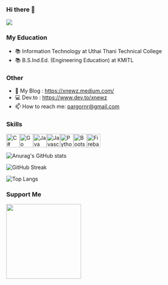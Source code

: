 ### Hi there 👋
![](https://komarev.com/ghpvc/?username=xnewz&color=blueviolet)
### My Education
- 📚 Information Technology at Uthai Thani Technical College
- 📚 B.S.Ind.Ed. (Engineering Education) at KMITL
### Other
- 🌱 My Blog : https://xnewz.medium.com/
- 💻 Dev.to : https://www.dev.to/xnewz
- 📫 How to reach me: [pargornr@gmail.com](mailto:pargornr@gmail.com)

### Skills
<p align="left">
<a href="https://docs.microsoft.com/en-us/dotnet/csharp/" target="_blank" rel="noreferrer"><img src="https://raw.githubusercontent.com/danielcranney/readme-generator/main/public/icons/skills/csharp-colored.svg" width="36" height="36" alt="C#" /></a><a href="https://go.dev/doc/" target="_blank" rel="noreferrer"><img src="https://raw.githubusercontent.com/danielcranney/readme-generator/main/public/icons/skills/go-colored.svg" width="36" height="36" alt="Go" /></a><a href="https://www.oracle.com/java/" target="_blank" rel="noreferrer"><img src="https://raw.githubusercontent.com/danielcranney/readme-generator/main/public/icons/skills/java-colored.svg" width="36" height="36" alt="Java" /></a><a href="https://developer.mozilla.org/en-US/docs/Web/JavaScript" target="_blank" rel="noreferrer"><img src="https://raw.githubusercontent.com/danielcranney/readme-generator/main/public/icons/skills/javascript-colored.svg" width="36" height="36" alt="Javascript" /></a><a href="https://www.python.org/" target="_blank" rel="noreferrer"><img src="https://raw.githubusercontent.com/danielcranney/readme-generator/main/public/icons/skills/python-colored.svg" width="36" height="36" alt="Python" /></a><a href="https://getbootstrap.com/" target="_blank" rel="noreferrer"><img src="https://raw.githubusercontent.com/danielcranney/readme-generator/main/public/icons/skills/bootstrap-colored.svg" width="36" height="36" alt="Bootstrap" /></a><a href="https://firebase.google.com/" target="_blank" rel="noreferrer"><img src="https://raw.githubusercontent.com/danielcranney/readme-generator/main/public/icons/skills/firebase-colored.svg" width="36" height="36" alt="Firebase" /></a>
</p>

![Anurag's GitHub stats](https://github-readme-stats.vercel.app/api?username=xnewz&show_icons=true&hide=&count_private=true&theme=tokyonight)

![GitHub Streak](http://github-readme-streak-stats.herokuapp.com?user=xNewz&theme=tokyonight&date_format=j%20M%5B%20Y%5D)

![Top Langs](https://github-readme-stats.vercel.app/api/top-langs/?username=xnewz&layout=compact&theme=tokyonight)

### Support Me

<a href="https://www.buymeacoffee.com/xnewz"><img src="https://cdn.buymeacoffee.com/buttons/v2/default-yellow.png" width="200" /></a>
